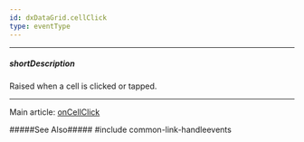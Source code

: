 ```yaml
---
id: dxDataGrid.cellClick
type: eventType
---
```

---
##### shortDescription
Raised when a cell is clicked or tapped.

---
Main article: [onCellClick](/api-reference/10%20UI%20Widgets/dxDataGrid/1%20Configuration/onCellClick.md '/Documentation/ApiReference/UI_Components/dxDataGrid/Configuration/#onCellClick')

#####See Also#####
#include common-link-handleevents